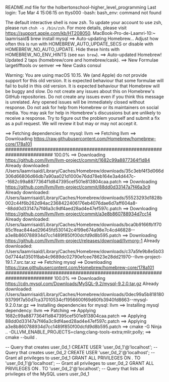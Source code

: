README.md file for the holbertonschool-higher_level_programming
Last login: Tue Mar  4 15:06:15 on ttys000
-bash: bash_env: command not found

The default interactive shell is now zsh.
To update your account to use zsh, please run `chsh -s /bin/zsh`.
For more details, please visit https://support.apple.com/kb/HT208050.
MacBook-Pro-de-Laamri-10:~ laamrisaid$ brew install mysql
==> Auto-updating Homebrew...
Adjust how often this is run with HOMEBREW_AUTO_UPDATE_SECS or disable with
HOMEBREW_NO_AUTO_UPDATE. Hide these hints with HOMEBREW_NO_ENV_HINTS (see `man brew`).
==> Auto-updated Homebrew!
Updated 2 taps (homebrew/core and homebrew/cask).
==> New Formulae
largetifftools             ov                         semver
==> New Casks
consul

Warning: You are using macOS 10.15.
We (and Apple) do not provide support for this old version.
It is expected behaviour that some formulae will fail to build in this old version.
It is expected behaviour that Homebrew will be buggy and slow.
Do not create any issues about this on Homebrew's GitHub repositories.
Do not create any issues even if you think this message is unrelated.
Any opened issues will be immediately closed without response.
Do not ask for help from Homebrew or its maintainers on social media.
You may ask for help in Homebrew's discussions but are unlikely to receive a response.
Try to figure out the problem yourself and submit a fix as a pull request.
We will review it but may or may not accept it.

==> Fetching dependencies for mysql: llvm
==> Fetching llvm
==> Downloading https://raw.githubusercontent.com/Homebrew/homebrew-core/178a101
######################################################################### 100.0%
==> Downloading https://github.com/llvm/llvm-project/commit/1682c99a8877364f1d84
Already downloaded: /Users/laamrisaid/Library/Caches/Homebrew/downloads/35c3ebf4f3d066d306d66806d66db7a90aa021d1000e76dd78eb164e3a4d447c--1682c99a8877364f1d847395cef501e813804caa.patch
==> Downloading https://github.com/llvm/llvm-project/commit/88dd0d33147a7f46a3c9
Already downloaded: /Users/laamrisaid/Library/Caches/Homebrew/downloads/55523293d1828b002c44f6b262d94ac2368422406176eb4076dae6d7aff604a8--88dd0d33147a7f46a3c9df4aed28ad4e47ef597c.patch
==> Downloading https://github.com/llvm/llvm-project/commit/a3e8b860788934d7cc14
Already downloaded: /Users/laamrisaid/Library/Caches/Homebrew/downloads/bca0b9166fb1f7085c1feac844ad29645fd530142c4f99e674a98e7c4cd46828--a3e8b860788934d7cc1489f850f00dcfd9d8b595.patch
==> Downloading https://github.com/llvm/llvm-project/releases/download/llvmorg-1
Already downloaded: /Users/laamrisaid/Library/Caches/Homebrew/downloads/c37a5fe9b8e5b030d7744a13501f8ab4c9689dc02790efcee78623e28dd21970--llvm-project-19.1.7.src.tar.xz
==> Fetching mysql
==> Downloading https://raw.githubusercontent.com/Homebrew/homebrew-core/178a101
######################################################################### 100.0%
==> Downloading https://cdn.mysql.com/Downloads/MySQL-9.2/mysql-9.2.0.tar.gz
Already downloaded: /Users/laamrisaid/Library/Caches/Homebrew/downloads/0dec99a5b81818093799f7a50d7ca37010534cf1956600f69d60fb3940fd8663--mysql-9.2.0.tar.gz
==> Installing dependencies for mysql: llvm
==> Installing mysql dependency: llvm
==> Patching
==> Applying 1682c99a8877364f1d847395cef501e813804caa.patch
==> Applying 88dd0d33147a7f46a3c9df4aed28ad4e47ef597c.patch
==> Applying a3e8b860788934d7cc1489f850f00dcfd9d8b595.patch
==> cmake -G Ninja .. -DLLVM_ENABLE_PROJECTS=clang;clang-tools-extra;mlir;polly;
==> cmake --build .

-- Query that creates user_0d_1
CREATE USER 'user_0d_1'@'localhost';
-- Query that creates user_0d_2
CREATE USER 'user_0d_2'@'localhost';
-- Grant all privileges to user_0d_1
GRANT ALL PRIVILEGES ON *.* TO 'user_0d_1'@'localhost';
-- Grant all privileges to user_0d_2
GRANT ALL PRIVILEGES ON *.* TO 'user_0d_2'@'localhost';
-- Query that lists all privileges of the MySQL users user_0d_1
